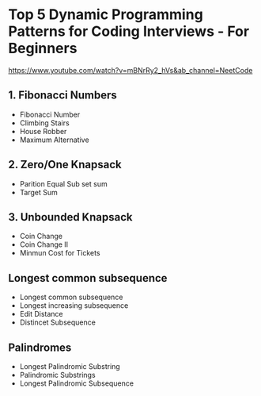 # Top 5 Dynamic Programming Patterns for Coding Interviews - For Beginners
https://www.youtube.com/watch?v=mBNrRy2_hVs&ab_channel=NeetCode


## 1. Fibonacci Numbers
- Fibonacci Number
- Climbing Stairs
- House Robber
- Maximum Alternative

## 2. Zero/One Knapsack
- Parition Equal Sub set sum
- Target Sum


## 3. Unbounded Knapsack
- Coin Change
- Coin Change II
- Minmun Cost for Tickets


## Longest common subsequence
- Longest common subsequence
- Longest increasing subsequence
- Edit Distance
- Distincet Subsequence


## Palindromes
- Longest Palindromic Substring
- Palindromic Substrings
- Longest Palindromic Subsequence




